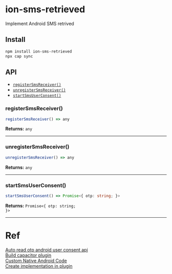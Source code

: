 # ion-sms-retrieved

Implement Android SMS retrived

## Install

```bash
npm install ion-sms-retrieved
npx cap sync
```

## API

<docgen-index>

* [`registerSmsReceiver()`](#registersmsreceiver)
* [`unregisterSmsReceiver()`](#unregistersmsreceiver)
* [`startSmsUserConsent()`](#startsmsuserconsent)

</docgen-index>

<docgen-api>
<!--Update the source file JSDoc comments and rerun docgen to update the docs below-->

### registerSmsReceiver()

```typescript
registerSmsReceiver() => any
```

**Returns:** <code>any</code>

--------------------


### unregisterSmsReceiver()

```typescript
unregisterSmsReceiver() => any
```

**Returns:** <code>any</code>

--------------------


### startSmsUserConsent()

```typescript
startSmsUserConsent() => Promise<{ otp: string; }>
```

**Returns:** <code>Promise&lt;{ otp: string; }&gt;</code>

--------------------

</docgen-api>

# Ref

[Auto read otp android user consent api](https://androidwave.com/auto-read-otp-android-user-consent-api/) \
[Build capacitor plugin](https://devdactic.com/build-capacitor-plugin) \
[Custom Native Android Code](https://capacitorjs.com/docs/android/custom-code) \
[Create implementation in plugin](https://github.com/capawesome-team/capacitor-badge/blob/cf29ce1d68628a328076d7ed34d21a11ce6eb927/android/src/main/java/dev/robingenz/capacitor/badge/BadgePlugin.java#L17)
